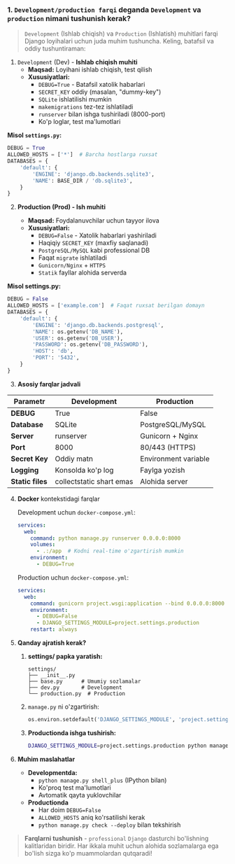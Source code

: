 
### 1. `Development/production farqi` deganda `Development` va `production` nimani tushunish kerak?

> `Development` (Ishlab chiqish) va `Production` (Ishlatish) muhitlari farqi Django loyihalari uchun juda muhim
> tushuncha. Keling, batafsil va oddiy tushuntiraman:

1. `Development` (Dev) - **Ishlab chiqish muhiti**
    - **Maqsad:** Loyihani ishlab chiqish, test qilish
    - **Xususiyatlari:**
        - `DEBUG=True` - Batafsil xatolik habarlari
        - `SECRET_KEY` oddiy (masalan, "dummy-key")
        - `SQLite` ishlatilishi mumkin
        - `makemigrations` tez-tez ishlatiladi
        - `runserver` bilan ishga tushiriladi (8000-port)
        - Ko'p loglar, test ma'lumotlari

**Misol `settings.py`:**

```python
DEBUG = True
ALLOWED_HOSTS = ['*']  # Barcha hostlarga ruxsat
DATABASES = {
    'default': {
        'ENGINE': 'django.db.backends.sqlite3',
        'NAME': BASE_DIR / 'db.sqlite3',
    }
}
```

2. **Production (Prod) - Ish muhiti**

    - **Maqsad:** Foydalanuvchilar uchun tayyor ilova
    - **Xususiyatlari:**
        - `DEBUG=False` - Xatolik habarlari yashiriladi
        - Haqiqiy `SECRET_KEY` (maxfiy saqlanadi)
        - `PostgreSQL/MySQL` kabi professional DB
        - Faqat `migrate` ishlatiladi
        - `Gunicorn/Nginx` + `HTTPS`
        - `Statik` fayllar alohida serverda

**Misol settings.py:**

```python
DEBUG = False
ALLOWED_HOSTS = ['example.com']  # Faqat ruxsat berilgan domayn
DATABASES = {
    'default': {
        'ENGINE': 'django.db.backends.postgresql',
        'NAME': os.getenv('DB_NAME'),
        'USER': os.getenv('DB_USER'),
        'PASSWORD': os.getenv('DB_PASSWORD'),
        'HOST': 'db',
        'PORT': '5432',
    }
}
```

3. **Asosiy farqlar jadvali**

| Parametr         | Development              | Production           |
|------------------|--------------------------|----------------------|
| **DEBUG**        | True                     | False                |
| **Database**     | SQLite                   | PostgreSQL/MySQL     |
| **Server**       | runserver                | Gunicorn + Nginx     |
| **Port**         | 8000                     | 80/443 (HTTPS)       |
| **Secret Key**   | Oddiy matn               | Environment variable |
| **Logging**      | Konsolda ko'p log        | Faylga yozish        |
| **Static files** | collectstatic shart emas | Alohida server       |

4. **Docker** kontekstidagi farqlar

   Development uchun `docker-compose.yml`:

   ```yaml
   services:
     web:
       command: python manage.py runserver 0.0.0.0:8000
       volumes:
         - .:/app  # Kodni real-time o'zgartirish mumkin
       environment:
         - DEBUG=True
   ```
   Production uchun `docker-compose.yml`:
   ```yaml
   services:
     web:
       command: gunicorn project.wsgi:application --bind 0.0.0.0:8000
       environment:
         - DEBUG=False
         - DJANGO_SETTINGS_MODULE=project.settings.production
       restart: always
   ```
5. **Qanday ajratish kerak?**
   1. **settings/ papka yaratish:**
      ```
      settings/
      ├── __init__.py
      ├── base.py      # Umumiy sozlamalar
      ├── dev.py       # Development
      └── production.py  # Production
      ```

   2. `manage.py` ni o'zgartirish:
      ```python
      os.environ.setdefault('DJANGO_SETTINGS_MODULE', 'project.settings.dev')
      ```
   3. **Productionda ishga tushirish:**
      ```bash
      DJANGO_SETTINGS_MODULE=project.settings.production python manage.py migrate
      ```
6. **Muhim maslahatlar**  
   - **Developmentda:**
     - `python manage.py shell_plus` (IPython bilan)
     - Ko'proq test ma'lumotlari
     - Avtomatik qayta yuklovchilar
   - **Productionda**
     - Har doim `DEBUG=False`
     - `ALLOWED_HOSTS` aniq ko'rsatilishi kerak
     - `python manage.py check --deploy` bilan tekshirish

> **Farqlarni tushunish** - `professional` `Django` dasturchi bo'lishning kalitlaridan biridir. Har ikkala muhit uchun alohida sozlamalarga ega bo'lish sizga ko'p muammolardan qutqaradi!




